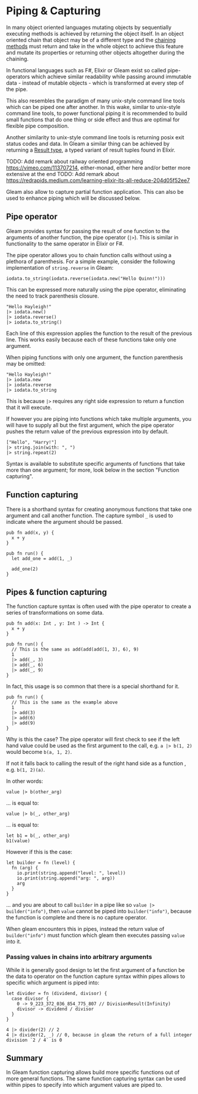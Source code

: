 # Piping & Capturing

In many object oriented languages mutating objects by sequentially executing methods is achieved by returning the object itself. In an object oriented chain that object may be of a different type and the [chaining methods](https://en.wikipedia.org/wiki/Method_chaining) must return and take in the whole object to achieve this feature and mutate its properties or returning other objects altogether during the chaining.

In functional languages such as F#, Elixir or Gleam exist so called pipe-operators which achieve similar readability while passing around immutable data - instead of mutable objects - which is transformed at every step of the pipe.

This also resembles the paradigm of many unix-style command line tools which can be piped one after another. In this wake, similar to unix-style command line tools, to power functional piping it is recommended to build small functions that do one thing or side effect and thus are optimal for flexible pipe composition.

Another similarity to unix-style command line tools is returning posix exit status codes and data. In Gleam a similar thing can be achieved by returning a [Result type](./tour/result.md), a typed variant of result tuples found in Elixir.

TODO: Add remark about railway oriented programming <https://vimeo.com/113707214>, either-monad, either here and/or better more extensive at the end
TODO: Add remark about <https://redrapids.medium.com/learning-elixir-its-all-reduce-204d05f52ee7>

Gleam also allow to capture partial function application. This can also be used to enhance piping which will be discussed below.

## Pipe operator

Gleam provides syntax for passing the result of one function to the arguments of another function, the pipe operator (`|>`). This is similar in functionality to the same operator in Elixir or F#.

The pipe operator allows you to chain function calls without using a plethora of parenthesis. For a simple example, consider the following implementation of `string.reverse` in Gleam:

```gleam
iodata.to_string(iodata.reverse(iodata.new("Hello Quinn!")))
```

This can be expressed more naturally using the pipe operator, eliminating the need to track parenthesis closure.

```gleam
"Hello Hayleigh!"
|> iodata.new()
|> iodata.reverse()
|> iodata.to_string()
```

Each line of this expression applies the function to the result of the previous line. This works easily because each of these functions take only one argument.

When piping functions with only one argument, the function parenthesis may be omitted:

```gleam
"Hello Hayleigh!"
|> iodata.new
|> iodata.reverse
|> iodata.to_string
```

This is because `|>` requires any right side expression to return a function that it will execute.

If however you are piping into functions which take multiple arguments, you will have to supply all but the first argument, which the pipe operator pushes the return value of the previous expression into by default.

```gleam
["Hello", "Harry!"]
|> string.join(with: ", ")
|> string.repeat(2)
```

Syntax is available to substitute specific arguments of functions that take more than one argument;
for more, look below in the section "Function capturing".

## Function capturing

There is a shorthand syntax for creating anonymous functions that take one
argument and call another function. The capture symbol `_` is used to indicate
where the argument should be passed.

```gleam
pub fn add(x, y) {
  x + y
}

pub fn run() {
  let add_one = add(1, _)

  add_one(2)
}
```

## Pipes & function capturing

The function capture syntax is often used with the pipe operator to create
a series of transformations on some data.

```gleam
pub fn add(x: Int , y: Int ) -> Int {
  x + y
}

pub fn run() {
  // This is the same as add(add(add(1, 3), 6), 9)
  1
  |> add(_, 3)
  |> add(_, 6)
  |> add(_, 9)
}
```

In fact, this usage is so common that there is a special shorthand for it.

```gleam
pub fn run() {
  // This is the same as the example above
  1
  |> add(3)
  |> add(6)
  |> add(9)
}
```

Why is this the case? The pipe operator will first check to see if the left hand value could be used
as the first argument to the call, e.g. `a |> b(1, 2)` would become `b(a, 1, 2)`.

If not it falls back to calling the result of the right hand side as a function
, e.g. `b(1, 2)(a)`.

In other words:

```gleam
value |> b(other_arg)
```

... is equal to:

```gleam
value |> b(_, other_arg)
```

... is equal to:

```gleam
let b1 = b(_, other_arg)
b1(value)
```

However if this is the case:

```gleam
let builder = fn (level) {
  fn (arg) {
    io.print(string.append("level: ", level))
    io.print(string.append("arg: ", arg))
    arg
  }
}
```

... and you are about to call `builder` in a pipe like so `value |> builder("info")`, then `value` cannot be piped into `builder("info")`, because the function is complete and there is no capture operator.

When gleam encounters this in pipes, instead the return value of `builder("info")` must function which gleam then executes passing `value` into it.

### Passing values in chains into arbitrary arguments

While it is generally good design to let the first argument of a function be the data to operator on the function capture syntax within pipes allows to specific which argument is piped into:

```gleam
let divider = fn (dividend, divisor) {
  case divisor {
    0 -> 9_223_372_036_854_775_807 // DivisionResult(Infinity)
    divisor -> dividend / divisor
  }
}

4 |> divider(2) // 2
4 |> divider(2, _) // 0, because in gleam the return of a full integer division `2 / 4` is 0
```

## Summary

In Gleam function capturing allows build more specific functions out of more general functions. The same function capturing syntax can be used within pipes to specify into which argument values are piped to.
